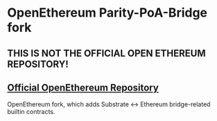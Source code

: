 # OpenEthereum Parity-PoA-Bridge fork

## THIS IS NOT THE OFFICIAL OPEN ETHEREUM REPOSITORY!
## [Official OpenEthereum Repository](https://github.com/openethereum/openethereum)

OpenEthereum fork, which adds Substrate <-> Ethereum bridge-related builtin contracts.
